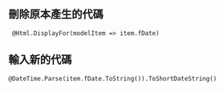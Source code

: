 <h2>刪除原本產生的代碼</h2>
<code> @Html.DisplayFor(modelItem => item.fDate)</code>
 <h2>輸入新的代碼</h2>
 <code>@DateTime.Parse(item.fDate.ToString()).ToShortDateString()</code>
